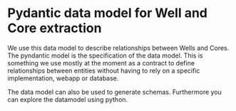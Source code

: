 # Pydantic data model for Well and Core extraction
We use this data model to describe relationships between Wells and Cores. The pyndantic model is the specification of the data model. This is something we use mostly at the moment as a contract to define relationships between entities without having to rely on a specific implementation, webapp or database.

The data model can also be used to generate schemas.
Furthermore you can explore the datamodel using python.
